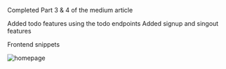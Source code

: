 Completed Part 3 & 4 of the medium article

Added todo features using the todo endpoints
Added signup and singout features

Frontend snippets

![homepage](./sc/mern-frontend.jpg)
